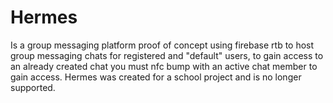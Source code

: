 # Hermes

Is a group messaging platform proof of concept using firebase rtb to host group messaging chats
for registered and "default" users, to gain access to an already created chat you must nfc bump with an active chat member to 
gain access. Hermes was created for a school project and is no longer supported.

